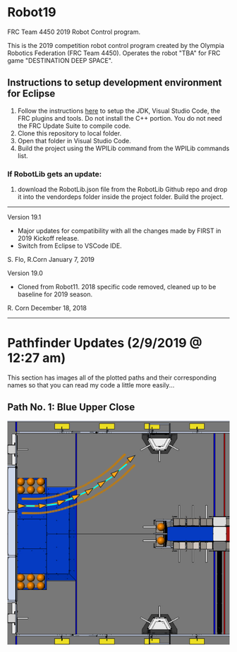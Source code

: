 # Robot19
FRC Team 4450 2019 Robot Control program.

This is the 2019 competition robot control program created by the Olympia Robotics Federation (FRC Team 4450).
Operates the robot "TBA" for FRC game "DESTINATION DEEP SPACE".

## Instructions to setup development environment for Eclipse
1) Follow the instructions [here](https://wpilib.screenstepslive.com/s/currentCS/m/java) to setup the JDK, Visual Studio Code, the FRC plugins and tools. Do not install the C++ portion. You do not need the FRC Update Suite to compile code.
2) Clone this repository to local folder.
3) Open that folder in Visual Studio Code.
4) Build the project using the WPILib command from the WPILib commands list.

### If RobotLib gets an update:
1) download the RobotLib.json file from the RobotLib Github repo and drop it into the vendordeps folder inside the project folder. Build the project.
****************************************************************************************************************
Version 19.1

*	Major updates for compatibility with all the changes made by FIRST in 2019 Kickoff release.
*	Switch from Eclipse to VSCode IDE.

S. Flo, R.Corn
January 7, 2019

Version 19.0

*	Cloned from Robot11. 2018 specific code removed, cleaned up to be baseline for 2019 season.

R. Corn
December 18, 2018
****************************************************************************************************************
# Pathfinder Updates (2/9/2019 @ 12:27 am)
This section has images all of the plotted paths and their corresponding names so that you can read my code a little more easily...

## Path No. 1: Blue Upper Close
![BlueUpperClose](img/BlueUpperClose.PNG)
